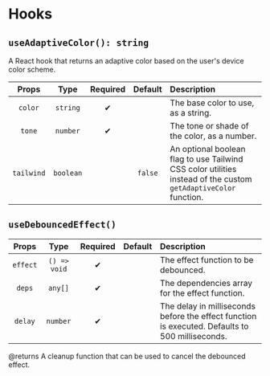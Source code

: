 # Hooks

## `useAdaptiveColor(): string`

A React hook that returns an adaptive color based on the user's device color scheme.

|   Props    |   Type    | Required | Default | Description                                                                                                     |
| :--------: | :-------: | :------: | :-----: | :-------------------------------------------------------------------------------------------------------------- |
|  `color`   | `string`  |    ✔     |         | The base color to use, as a string.                                                                             |
|   `tone`   | `number`  |    ✔     |         | The tone or shade of the color, as a number.                                                                    |
| `tailwind` | `boolean` |          | `false` | An optional boolean flag to use Tailwind CSS color utilities instead of the custom `getAdaptiveColor` function. |

## `useDebouncedEffect()`

|   Props    |   Type    | Required | Default | Description                                                                                                     |
| :--------: | :-------: | :------: | :-----: | :-------------------------------------------------------------------------------------------------------------- |
|  `effect`   | `() => void`  |    ✔     |         | The effect function to be debounced.                                                                             |
|   `deps`   | `any[]`  |    ✔     |         | The dependencies array for the effect function.                                                                    |
| `delay` | `number` |     ✔    |     | The delay in milliseconds before the effect function is executed. Defaults to 500 milliseconds. |

@returns A cleanup function that can be used to cancel the debounced effect.